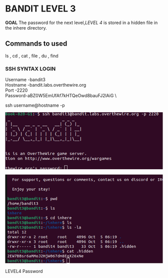 # BANDIT LEVEL 3

**GOAL**
The password for the next level,*LEVEL 4* is stored in a hidden file in the inhere directory.

## Commands to used

ls , cd , cat , file , du , find

### SSH SYNTAX LOGIN

Username -bandit3 \
Hostname -bandit.labs.overthewire.org\
Port -2220\
Password-aBZ0W5EmUfAf7kHTQeOwd8bauFJ2lAiG \

ssh username@hostname -p

![alt text](image.png)

![alt text](image-1.png)

LEVEL4 Password

